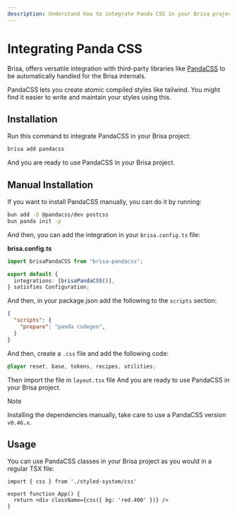 ```yaml
---
description: Understand how to integrate Panda CSS in your Brisa project
---
```


# Integrating Panda CSS

Brisa, offers versatile integration with third-party libraries like [PandaCSS](https://panda-css.com/) to be automatically handled for the Brisa internals.

PandaCSS lets you create atomic compiled styles like tailwind. You might find it easier to write and maintain your styles using this.

## Installation

Run this command to integrate PandaCSS in your Brisa project:

```sh
brisa add pandacss
```

And you are ready to use PandaCSS in your Brisa project.

## Manual Installation

If you want to install PandaCSS manually, you can do it by running:

```bash
bun add -D @pandacss/dev postcss
bun panda init -p
```

And then, you can add the integration in your `brisa.config.ts` file:

**brisa.config.ts**

```ts {4}
import brisaPandaCSS from "brisa-pandacss";

export default {
  integrations: [brisaPandaCSS()],
} satisfies Configuration;
```

And then, in your package.json add the following to the `scripts` section:

```json
{
  "scripts": {
    "prepare": "panda codegen",
  }
}
```

And then, create a `.css` file and add the following code:

```css
@layer reset, base, tokens, recipes, utilities; 
```

Then import the file in `layout.tsx` file
And you are ready to use PandaCSS in your Brisa project.

> [!NOTE]
>
> Installing the dependencies manually, take care to use a PandaCSS version `v0.46.x`.

## Usage

You can use PandaCSS classes in your Brisa project as you would in a regular TSX file:

```tsx
import { css } from './styled-system/css'
 
export function App() {
  return <div className={css({ bg: 'red.400' })} />
}
```
